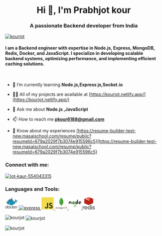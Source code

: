 <h1 align="center">Hi 👋, I'm Prabhjot kour</h1>
<h3 align="center">A passionate Backend developer from India</h3>

<p align="left"> <a href="https://github.com/ryo-ma/github-profile-trophy"><img src="https://github-profile-trophy.vercel.app/?username=kourjot" alt="kourjot" /></a> </p>
<h4>
I am a Backend  engineer with expertise in Node.js, Express, MongoDB, Redis, Docker, and JavaScript. I specialize in developing scalable backend systems, optimizing performance, and implementing efficient caching solutions.</h4>
<p align="left"> <a href="https://twitter.com/" target="blank"><img src="https://img.shields.io/twitter/follow/?logo=twitter&style=for-the-badge" alt="" /></a> </p>

- 🌱 I’m currently learning **Node.js,Express js,Socket.io**

- 👨‍💻 All of my projects are available at [https://kourjot.netlify.app/](https://kourjot.netlify.app/)

- 💬 Ask me about **Node.js ,JavaScript**

- 📫 How to reach me **pkour6188@gmail.com**

- 📄 Know about my experiences [https://resume-builder-test-new.masaischool.com/resume/public?resumeId=679a2029f7b3074e915596c5](https://resume-builder-test-new.masaischool.com/resume/public?resumeId=679a2029f7b3074e915596c5)
<h3 align="left">Connect with me:</h3>
<p align="left">
<a href="https://linkedin.com/in/jot-kaur-554043315" target="blank"><img align="center" src="https://raw.githubusercontent.com/rahuldkjain/github-profile-readme-generator/master/src/images/icons/Social/linked-in-alt.svg" alt="jot-kaur-554043315" height="30" width="40" /></a>
</p>
<h3 align="left">Languages and Tools:</h3>
<p align="left"> <a href="https://www.docker.com/" target="_blank" rel="noreferrer"> <img src="https://raw.githubusercontent.com/devicons/devicon/master/icons/docker/docker-original-wordmark.svg" alt="docker" width="40" height="40"/> </a> <a href="https://expressjs.com" target="_blank" rel="noreferrer"> <img src="https://encrypted-tbn0.gstatic.com/images?q=tbn:ANd9GcRCNOAjurqm-Z8x4xKLzvVsKP4ztOwvncjwqA&s" alt="express" width="40" height="40"/> </a> <a href="https://developer.mozilla.org/en-US/docs/Web/JavaScript" target="_blank" rel="noreferrer"> <img src="https://raw.githubusercontent.com/devicons/devicon/master/icons/javascript/javascript-original.svg" alt="javascript" width="40" height="40"/> </a> <a href="https://www.mongodb.com/" target="_blank" rel="noreferrer"> <img src="https://raw.githubusercontent.com/devicons/devicon/master/icons/mongodb/mongodb-original-wordmark.svg" alt="mongodb" width="40" height="40"/> </a> <a href="https://nodejs.org" target="_blank" rel="noreferrer"> <img src="https://raw.githubusercontent.com/devicons/devicon/master/icons/nodejs/nodejs-original-wordmark.svg" alt="nodejs" width="40" height="40"/> </a> <a href="https://redis.io" target="_blank" rel="noreferrer"> <img src="https://raw.githubusercontent.com/devicons/devicon/master/icons/redis/redis-original-wordmark.svg" alt="redis" width="40" height="40"/> </a> </p>

<p><img align="left" src="https://github-readme-stats.vercel.app/api/top-langs?username=kourjot&show_icons=true&locale=en&layout=compact" alt="kourjot" /></p>

<p>&nbsp;<img align="center" src="https://github-readme-stats.vercel.app/api?username=kourjot&show_icons=true&locale=en" alt="kourjot" /></p>

<p><img align="center" src="https://github-readme-streak-stats.herokuapp.com/?user=kourjot&" alt="kourjot" /></p>
